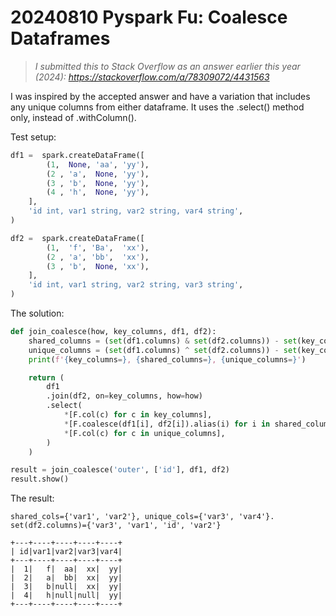 # 20240810 Pyspark Fu: Coalesce Dataframes

> _I submitted this to Stack Overflow as an answer earlier this year (2024): https://stackoverflow.com/a/78309072/4431563_


I was inspired by the accepted answer and have a variation that includes any unique columns from either dataframe. It uses the .select() method only, instead of .withColumn().

Test setup:

```python
df1 =  spark.createDataFrame([
        (1,  None, 'aa', 'yy'),
        (2 , 'a',  None, 'yy'),
        (3 , 'b',  None, 'yy'),
        (4 , 'h',  None, 'yy'),
    ],
    'id int, var1 string, var2 string, var4 string',
)

df2 =  spark.createDataFrame([
        (1,  'f', 'Ba',  'xx'),
        (2 , 'a', 'bb',  'xx'),
        (3 , 'b',  None, 'xx'),
    ],
    'id int, var1 string, var2 string, var3 string',
)
```

The solution:

```python
def join_coalesce(how, key_columns, df1, df2):
    shared_columns = (set(df1.columns) & set(df2.columns)) - set(key_columns)
    unique_columns = (set(df1.columns) ^ set(df2.columns)) - set(key_columns)
    print(f'{key_columns=}, {shared_columns=}, {unique_columns=}')

    return (
        df1
        .join(df2, on=key_columns, how=how)
        .select(
            *[F.col(c) for c in key_columns],
            *[F.coalesce(df1[i], df2[i]).alias(i) for i in shared_columns],
            *[F.col(c) for c in unique_columns],
        )
    )

result = join_coalesce('outer', ['id'], df1, df2)
result.show()
```

The result:

```text
shared_cols={'var1', 'var2'}, unique_cols={'var3', 'var4'}. set(df2.columns)={'var3', 'var1', 'id', 'var2'}

+---+----+----+----+----+
| id|var1|var2|var3|var4|
+---+----+----+----+----+
|  1|   f|  aa|  xx|  yy|
|  2|   a|  bb|  xx|  yy|
|  3|   b|null|  xx|  yy|
|  4|   h|null|null|  yy|
+---+----+----+----+----+
```